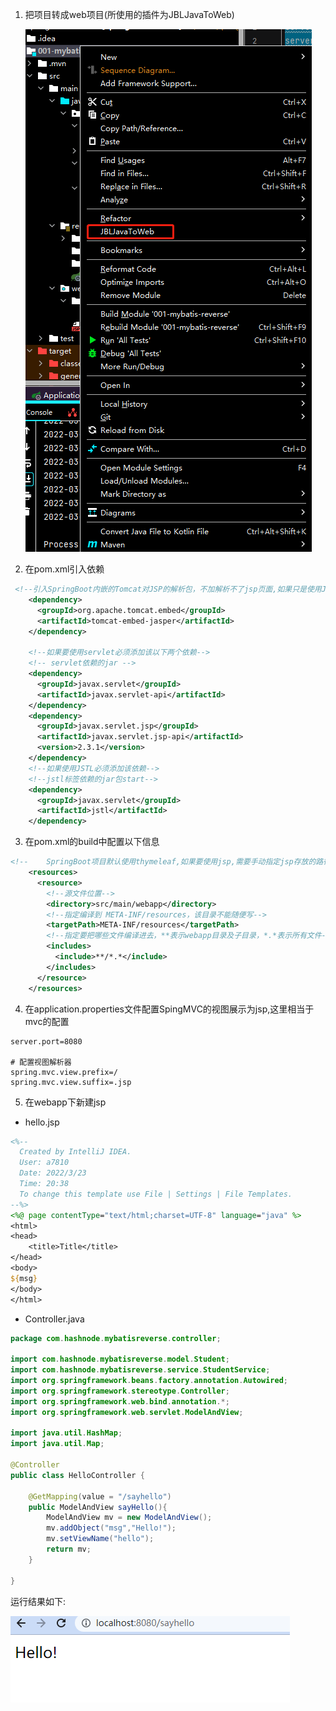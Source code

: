 1. 把项目转成web项目(所使用的插件为JBLJavaToWeb)

   ![image-20220323211028610](imgs.assets/image-20220323211028610.png)

2. 在pom.xml引入依赖

```xml
 <!--引入SpringBoot内嵌的Tomcat对JSP的解析包，不加解析不了jsp页面,如果只是使用JSP页面，可以只添加该依赖-->
    <dependency> 
      <groupId>org.apache.tomcat.embed</groupId>  
      <artifactId>tomcat-embed-jasper</artifactId> 
    </dependency>

    <!--如果要使用servlet必须添加该以下两个依赖-->
    <!-- servlet依赖的jar -->
    <dependency>
      <groupId>javax.servlet</groupId>
      <artifactId>javax.servlet-api</artifactId>
    </dependency>
    <dependency>
      <groupId>javax.servlet.jsp</groupId>
      <artifactId>javax.servlet.jsp-api</artifactId>
      <version>2.3.1</version>
    </dependency>
    <!--如果使用JSTL必须添加该依赖-->
    <!--jstl标签依赖的jar包start-->
    <dependency>
      <groupId>javax.servlet</groupId>
      <artifactId>jstl</artifactId>
    </dependency>
```

3. 在pom.xml的build中配置以下信息

```xml
<!--    SpringBoot项目默认使用thymeleaf,如果要使用jsp,需要手动指定jsp存放的路径,SpringBoot规定的路径是META-INF/resources-->
    <resources>
      <resource>
        <!--源文件位置-->
        <directory>src/main/webapp</directory>
        <!--指定编译到 META-INF/resources，该目录不能随便写-->
        <targetPath>META-INF/resources</targetPath>
        <!--指定要把哪些文件编译进去，**表示webapp目录及子目录，*.*表示所有文件-->
        <includes>
          <include>**/*.*</include>
        </includes>
      </resource>
    </resources>
```

4. 在application.properties文件配置SpingMVC的视图展示为jsp,这里相当于mvc的配置

```properties
server.port=8080

# 配置视图解析器
spring.mvc.view.prefix=/
spring.mvc.view.suffix=.jsp
```

5. 在webapp下新建jsp

+ hello.jsp

```jsp
<%--
  Created by IntelliJ IDEA.
  User: a7810
  Date: 2022/3/23
  Time: 20:38
  To change this template use File | Settings | File Templates.
--%>
<%@ page contentType="text/html;charset=UTF-8" language="java" %>
<html>
<head>
    <title>Title</title>
</head>
<body>
${msg}
</body>
</html>
```

+ Controller.java

```java
package com.hashnode.mybatisreverse.controller;

import com.hashnode.mybatisreverse.model.Student;
import com.hashnode.mybatisreverse.service.StudentService;
import org.springframework.beans.factory.annotation.Autowired;
import org.springframework.stereotype.Controller;
import org.springframework.web.bind.annotation.*;
import org.springframework.web.servlet.ModelAndView;

import java.util.HashMap;
import java.util.Map;

@Controller
public class HelloController {

    @GetMapping(value = "/sayhello")
    public ModelAndView sayHello(){
        ModelAndView mv = new ModelAndView();
        mv.addObject("msg","Hello!");
        mv.setViewName("hello");
        return mv;
    }

}

```

运行结果如下:

![image-20220323211442245](imgs.assets/image-20220323211442245.png)
